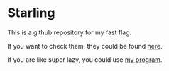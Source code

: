 # Starling 
This is a github repository for my fast flag.

If you want to check them, they could be found [here](https://github.com/validchoice/Starling/tree/main/cs).

If you are like super lazy, you could use [my program](https://github.com/validchoice/Starling/blob/main/Starling.cmd).
